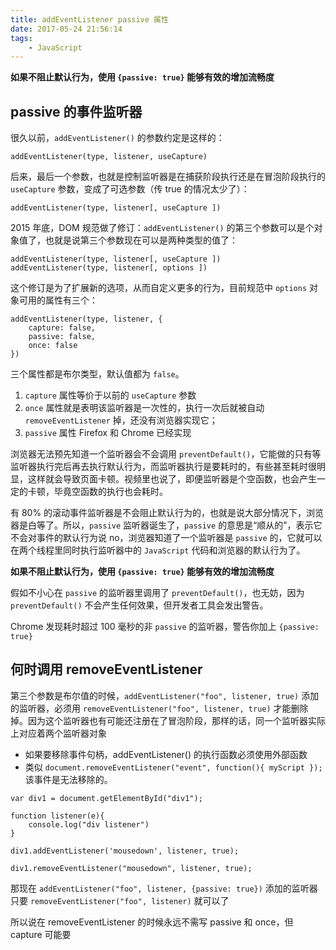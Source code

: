 ```yaml
---
title: addEventListener passive 属性
date: 2017-05-24 21:56:14
tags: 
    - JavaScript
---
```

**如果不阻止默认行为，使用 `{passive: true}` 能够有效的增加流畅度**


## passive 的事件监听器
很久以前，`addEventListener()` 的参数约定是这样的：
```
addEventListener(type, listener, useCapture)
```
后来，最后一个参数，也就是控制监听器是在捕获阶段执行还是在冒泡阶段执行的 `useCapture` 参数，变成了可选参数（传 true 的情况太少了）：

```
addEventListener(type, listener[, useCapture ])
```
2015 年底，DOM 规范做了修订：`addEventListener()` 的第三个参数可以是个对象值了，也就是说第三个参数现在可以是两种类型的值了：

```
addEventListener(type, listener[, useCapture ])
addEventListener(type, listener[, options ])
```
这个修订是为了扩展新的选项，从而自定义更多的行为，目前规范中 `options` 对象可用的属性有三个：
```
addEventListener(type, listener, {
    capture: false,
    passive: false,
    once: false
})
```
三个属性都是布尔类型，默认值都为 `false`。

1. `capture` 属性等价于以前的 `useCapture` 参数
2. `once` 属性就是表明该监听器是一次性的，执行一次后就被自动 `removeEventListener` 掉，还没有浏览器实现它；
3. `passive` 属性 Firefox 和 Chrome 已经实现

浏览器无法预先知道一个监听器会不会调用 `preventDefault()`，它能做的只有等监听器执行完后再去执行默认行为，而监听器执行是要耗时的，有些甚至耗时很明显，这样就会导致页面卡顿。视频里也说了，即便监听器是个空函数，也会产生一定的卡顿，毕竟空函数的执行也会耗时。

有 80% 的滚动事件监听器是不会阻止默认行为的，也就是说大部分情况下，浏览器是白等了。所以，`passive` 监听器诞生了，`passive` 的意思是“顺从的”，表示它不会对事件的默认行为说 no，浏览器知道了一个监听器是 `passive` 的，它就可以在两个线程里同时执行监听器中的 `JavaScript` 代码和浏览器的默认行为了。

**如果不阻止默认行为，使用 `{passive: true}` 能够有效的增加流畅度**

假如不小心在 `passive` 的监听器里调用了 `preventDefault()`，也无妨，因为 `preventDefault()` 不会产生任何效果，但开发者工具会发出警告。

Chrome 发现耗时超过 100 毫秒的非 `passive` 的监听器，警告你加上 `{passive: true}`


## 何时调用 removeEventListener
第三个参数是布尔值的时候，`addEventListener("foo", listener, true)` 添加的监听器，必须用 `removeEventListener("foo", listener, true)` 才能删除掉。因为这个监听器也有可能还注册在了冒泡阶段，那样的话，同一个监听器实际上对应着两个监听器对象

* 如果要移除事件句柄，addEventListener() 的执行函数必须使用外部函数
* 类似 `document.removeEventListener("event", function(){ myScript });` 该事件是无法移除的。

```
var div1 = document.getElementById("div1");

function listener(e){
	console.log("div listener")
}

div1.addEventListener('mousedown', listener, true);

div1.removeEventListener("mousedown", listener, true);
```
那现在 `addEventListener("foo", listener, {passive: true})` 添加的监听器只要 `removeEventListener("foo", listener)` 就可以了

所以说在 removeEventListener 的时候永远不需写 passive 和 once，但 capture 可能要

